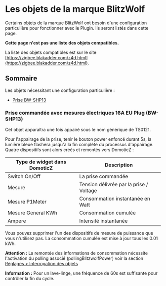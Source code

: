 # Les objets de la marque BlitzWolf

Certains objets de la marque BlitzWolf ont besoin d'une configuration particulière pour fonctionner avec le Plugin. Ils seront listés dans cette page.

**Cette page n'est pas une liste des objets compatibles.**

La liste des objets compatibles est sur le site [https://zigbee.blakadder.com/z4d.html](https://zigbee.blakadder.com/z4d.html).


## Sommaire

Les objets nécessitant une configuration particulière :

* [Prise BW-SHP13](#prise-command%C3%A9e-avec-mesures-%C3%A9lectriques-16a-eu-plug-bw-shp13)


### Prise commandée avec mesures électriques 16A EU Plug (BW-SHP13)

Cet objet apparaîtra une fois appairé sous le nom générique de TS0121.

Pour l'appairage de la prise, tenir le bouton power enfoncé durant 5s, la lumière bleue flashera jusqu'à la fin complète du processus d'appairage.
Quatre dispositifs sont alors créés et remontés vers DomoticZ :

| Type de widget dans DomoticZ | Description |
| ---------------------------- | ----------- |
| Switch On/Off | La prise commandée |
| Mesure | Tension délivrée par la prise / Voltage |
| Mesure P1Meter | Consommation instantanée en Watt |
| Mesure General KWh| Consommation cumulée |
| Ampere | Intensité instantanée |

Vous pouvez supprimer l'un des dispositifs de mesure de puissance que vous n'utilisez pas. La consommation cumulée est mise à jour tous les 0.01 kWh.

**Attention :** La remontée des informations de consommation nécessite l'activation du polling associé (pollingBlitzwolfPower) voir la section [Réglages > Interrogation des objets](WebUI_Reglages.md#interrogation-des-objets)

**Information :** Pour un lave-linge, une fréquence de 60s est suffisante pour contrôler la fin du cycle.
